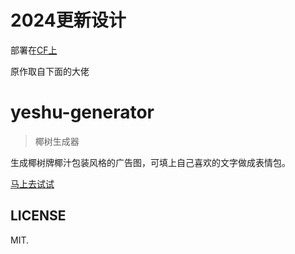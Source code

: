 # 2024更新设计
部署在[CF上](https://coconutpostergenerator.pages.dev/)

原作取自下面的大佬

# yeshu-generator

> 椰树生成器

生成椰树牌椰汁包装风格的广告图，可填上自己喜欢的文字做成表情包。

[马上去试试](https://sevenoutman.github.io/yeshu-generator/)

## LICENSE

MIT.